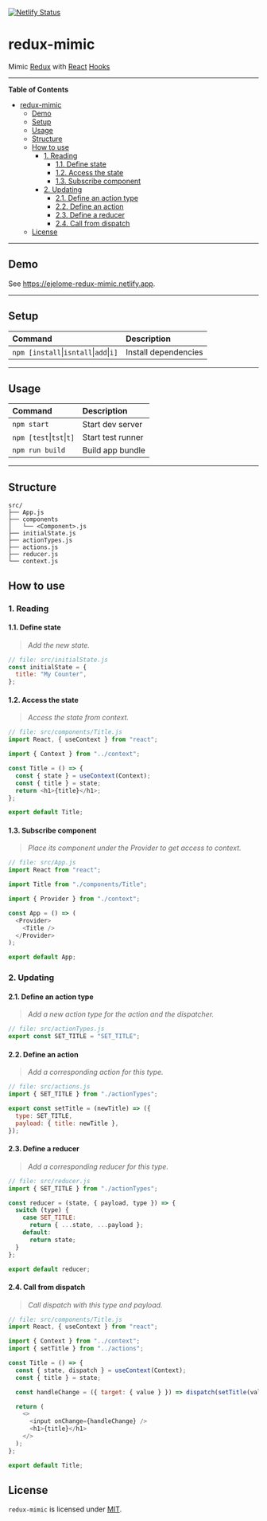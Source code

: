 [![Netlify Status](https://api.netlify.com/api/v1/badges/b4804ac9-fbc3-4707-83f8-4ae2e522c328/deploy-status)](https://app.netlify.com/sites/ejelome-redux-mimic/deploys)

# redux-mimic

Mimic [Redux](https://redux.js.org) with [React](https://reactjs.org) [Hooks](https://reactjs.org/docs/hooks-intro.html)

---

<!-- markdown-toc start - Don't edit this section. Run M-x markdown-toc-refresh-toc -->

**Table of Contents**

- [redux-mimic](#redux-mimic)
  - [Demo](#demo)
  - [Setup](#setup)
  - [Usage](#usage)
  - [Structure](#structure)
  - [How to use](#how-to-use)
    - [1. Reading](#1-reading)
      - [1.1. Define state](#11-define-state)
      - [1.2. Access the state](#12-access-the-state)
      - [1.3. Subscribe component](#13-subscribe-component)
    - [2. Updating](#2-updating)
      - [2.1. Define an action type](#21-define-an-action-type)
      - [2.2. Define an action](#22-define-an-action)
      - [2.3. Define a reducer](#23-define-a-reducer)
      - [2.4. Call from dispatch](#24-call-from-dispatch)
  - [License](#license)

<!-- markdown-toc end -->

---

## Demo

See <https://ejelome-redux-mimic.netlify.app>.

---

## Setup

| Command                                            | Description          |
| :------------------------------------------------- | :------------------- |
| `npm [install`&vert;`isntall`&vert;`add`&vert;`i]` | Install dependencies |

---

## Usage

| Command                          | Description       |
| :------------------------------- | :---------------- |
| `npm start`                      | Start dev server  |
| `npm [test`&vert;`tst`&vert;`t]` | Start test runner |
| `npm run build`                  | Build app bundle  |

---

## Structure

```shell
src/
├── App.js
├── components
│   └── <Component>.js
├── initialState.js
├── actionTypes.js
├── actions.js
├── reducer.js
└── context.js
```

## How to use

### 1. Reading

#### 1.1. Define state

> _Add the new state._

```javascript
// file: src/initialState.js
const initialState = {
  title: "My Counter",
};
```

#### 1.2. Access the state

> _Access the state from context._

```javascript
// file: src/components/Title.js
import React, { useContext } from "react";

import { Context } from "../context";

const Title = () => {
  const { state } = useContext(Context);
  const { title } = state;
  return <h1>{title}</h1>;
};

export default Title;
```

#### 1.3. Subscribe component

> _Place its component under the Provider to get access to context._

```javascript
// file: src/App.js
import React from "react";

import Title from "./components/Title";

import { Provider } from "./context";

const App = () => (
  <Provider>
    <Title />
  </Provider>
);

export default App;
```

### 2. Updating

#### 2.1. Define an action type

> _Add a new action type for the action and the dispatcher._

```javascript
// file: src/actionTypes.js
export const SET_TITLE = "SET_TITLE";
```

#### 2.2. Define an action

> _Add a corresponding action for this type._

```javascript
// file: src/actions.js
import { SET_TITLE } from "./actionTypes";

export const setTitle = (newTitle) => ({
  type: SET_TITLE,
  payload: { title: newTitle },
});
```

#### 2.3. Define a reducer

> _Add a corresponding reducer for this type._

```javascript
// file: src/reducer.js
import { SET_TITLE } from "./actionTypes";

const reducer = (state, { payload, type }) => {
  switch (type) {
    case SET_TITLE:
      return { ...state, ...payload };
    default:
      return state;
  }
};

export default reducer;
```

#### 2.4. Call from dispatch

> _Call dispatch with this type and payload._

```javascript
// file: src/components/Title.js
import React, { useContext } from "react";

import { Context } from "../context";
import { setTitle } from "../actions";

const Title = () => {
  const { state, dispatch } = useContext(Context);
  const { title } = state;

  const handleChange = ({ target: { value } }) => dispatch(setTitle(value));

  return (
    <>
      <input onChange={handleChange} />
      <h1>{title}</h1>
    </>
  );
};

export default Title;
```

## License

`redux-mimic` is licensed under [MIT](./LICENSE).
